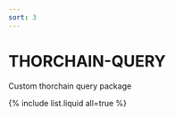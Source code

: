 ```yaml
---
sort: 3
---
```


# THORCHAIN-QUERY

Custom thorchain query package 

{% include list.liquid all=true %}
